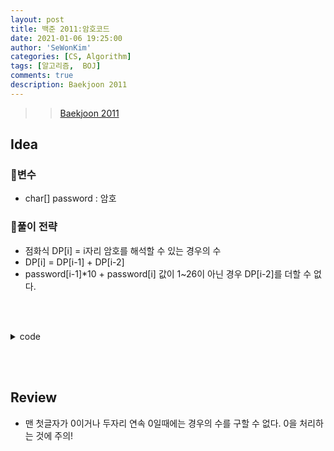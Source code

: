 ```yaml
---
layout: post
title: 백준 2011:암호코드
date: 2021-01-06 19:25:00
author: 'SeWonKim'
categories: [CS, Algorithm]
tags: [알고리즘,  BOJ]
comments: true
description: Baekjoon 2011
---
```


> > [Baekjoon 2011](https://www.acmicpc.net/problem/2011)

## Idea

### 🥚변수

- char[] password : 암호

### 🍳풀이 전략

- 점화식 DP[i] = i자리 암호를 해석할 수 있는 경우의 수
- DP[i] = DP[i-1] + DP[i-2]
- password[i-1]*10 + password[i] 값이 1~26이 아닌 경우 DP[i-2]를 더할 수 없다.
  
&nbsp;  
&nbsp;


<details>
<summary>code</summary>
<div markdown="1">

```java
import java.util.Scanner;

public class BOJ2011_암호코드 {
    public static void main(String[] args) {
        Scanner sc = new Scanner(System.in);
        char[] password = sc.nextLine().toCharArray();
        int[] DP = new int[password.length+1];
        int mod = 1000000;

        if(password[0] == '0') {
            System.out.println(0);
            return;
        }

        DP[0] = DP[1] = 1;
        for (int i = 2; i <= password.length; i++) {
            int now = i-1;  // 실제 index를 맞추기 위해

            // 한 자리수
            if(password[now] != '0') {
                DP[i] += DP[i-1];
            }

            // 두자리수
            int num = (password[now-1] -'0')*10 + (password[now]-'0');  // 문자를 숫자로 변환
            if(num >= 10 && num <=26) {
                DP[i] = (DP[i] + DP[i-2])%mod;
            }
        }
        System.out.println(DP[password.length]);
    }
}

```

</div>
</details>

&nbsp;  
&nbsp;

## Review

- 맨 첫글자가 0이거나 두자리 연속 0일때에는 경우의 수를 구할 수 없다. 0을 처리하는 것에 주의!

&nbsp;  
&nbsp;
